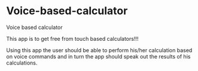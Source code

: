 # Voice-based-calculator
Voice based calculator

This app is to get free from touch based calculators!!!

Using this app the user should be able to perform his/her calculation based on voice commands and in turn the app should speak out the results of his calculations.


